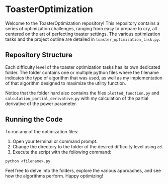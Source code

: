 # ToasterOptimization

Welcome to the ToasterOptimization repository! This repository contains a series of optimization challenges, ranging from easy to prepare to cry, all centered on the art of perfecting toaster settings. The various optimization tasks and the project outline are detailed in `toaster_optimization_task.py`.

## Repository Structure

Each difficulty level of the toaster optimization tasks has its own dedicated folder. The folder contains one or multiple python files where the filename indicates the type of algorithm that was used, as well as my implementation of that algorithm designed to maximize the utility function.

Notice that the folder hard also contains the files `plotted_function.py` and `calculation_partial_derivative.py` with my calculation of the partial derivative of the power parameter.

## Running the Code

To run any of the optimization files:

1. Open your terminal or command prompt.
2. Change the directory to the folder of the desired difficulty level using `cd`.
3. Execute the script with the following command:

`python <filename>.py`

Feel free to delve into the folders, explore the various approaches, and see how the algorithms perform. Happy optimizing!
